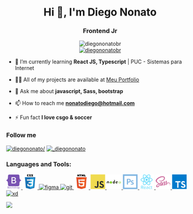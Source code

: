 <h1 align="center">Hi 👋, I'm Diego Nonato</h1>
<h3 align="center">Frontend Jr</h3>

<p align="center"> 
  <img src="https://img.shields.io/github/followers/nonatodiego?logo=github&style=for-the-badge" alt="diegononatobr" />
  <br>
  <a href="https://twitter.com/diegononatobr" target="blank"><img src="https://img.shields.io/twitter/follow/diegononatobr?logo=twitter&style=for-the-badge" alt="diegononatobr" /></a>
  
</p>

- 🌱 I’m currently learning **React JS, Typescript** | PUC - Sistemas para Internet

- 👨‍💻 All of my projects are available at <a href="https://diegononato.netlify.app/">Meu Portfolio</a>

- 💬 Ask me about **javascript, Sass, bootstrap**

- 📫 How to reach me **nonatodiego@hotmail.com**

- ⚡ Fun fact **I love csgo & soccer**

<h3 align="left">Follow me</h3>
<p align="left">
<a href="https://linkedin.com/in/diegononato/" target="blank"><img align="center" src="https://raw.githubusercontent.com/rahuldkjain/github-profile-readme-generator/master/src/images/icons/Social/linked-in-alt.svg" alt="diegononato/" height="30" width="40" /></a>
<a href="https://instagram.com/_diegononato" target="blank"><img align="center" src="https://raw.githubusercontent.com/rahuldkjain/github-profile-readme-generator/master/src/images/icons/Social/instagram.svg" alt="_diegononato" height="30" width="40" /></a>
</p>

<h3 align="left">Languages and Tools:</h3>
<p align="left"> <a href="https://getbootstrap.com" target="_blank"> <img src="https://raw.githubusercontent.com/devicons/devicon/master/icons/bootstrap/bootstrap-plain-wordmark.svg" alt="bootstrap" width="40" height="40"/> </a> <a href="https://www.w3schools.com/css/" target="_blank"> <img src="https://raw.githubusercontent.com/devicons/devicon/master/icons/css3/css3-original-wordmark.svg" alt="css3" width="40" height="40"/> </a> <a href="https://www.figma.com/" target="_blank"> <img src="https://www.vectorlogo.zone/logos/figma/figma-icon.svg" alt="figma" width="40" height="40"/> </a> <a href="https://git-scm.com/" target="_blank"> <img src="https://www.vectorlogo.zone/logos/git-scm/git-scm-icon.svg" alt="git" width="40" height="40"/> </a> <a href="https://www.w3.org/html/" target="_blank"> <img src="https://raw.githubusercontent.com/devicons/devicon/master/icons/html5/html5-original-wordmark.svg" alt="html5" width="40" height="40"/> </a> <a href="https://developer.mozilla.org/en-US/docs/Web/JavaScript" target="_blank"> <img src="https://raw.githubusercontent.com/devicons/devicon/master/icons/javascript/javascript-original.svg" alt="javascript" width="40" height="40"/> </a><a href="https://nodejs.org" target="_blank"> <img src="https://raw.githubusercontent.com/devicons/devicon/master/icons/nodejs/nodejs-original-wordmark.svg" alt="nodejs" width="40" height="40"/> </a> <a href="https://www.photoshop.com/en" target="_blank"> <img src="https://raw.githubusercontent.com/devicons/devicon/master/icons/photoshop/photoshop-line.svg" alt="photoshop" width="40" height="40"/> </a> <a href="https://reactjs.org/" target="_blank"> <img src="https://raw.githubusercontent.com/devicons/devicon/master/icons/react/react-original-wordmark.svg" alt="react" width="40" height="40"/> </a> <a href="https://sass-lang.com" target="_blank"> <img src="https://raw.githubusercontent.com/devicons/devicon/master/icons/sass/sass-original.svg" alt="sass" width="40" height="40"/> </a> <a href="https://www.typescriptlang.org/" target="_blank"> <img src="https://raw.githubusercontent.com/devicons/devicon/master/icons/typescript/typescript-original.svg" alt="typescript" width="40" height="40"/> </a> <a href="https://www.adobe.com/products/xd.html" target="_blank"> <img src="https://cdn.worldvectorlogo.com/logos/adobe-xd.svg" alt="xd" width="40" height="40"/> </a> </p>
<p align="left">
<img src="https://c.tenor.com/_NVo03zhKdcAAAAC/black-panther-i-never-freeze.gif" />
</p>




